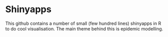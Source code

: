 # Shinyapps
This github contains a number of small (few hundred lines) shinyapps in R to do cool visualisation. The main theme behind this is epidemic modelling.
